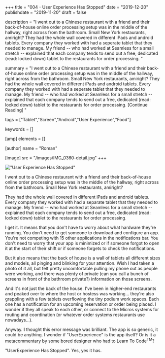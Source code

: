 +++
title = "004 - User Experience Has Stopped"
date = "2019-12-20"
publishdate = "2019-11-20"
draft = false

description = "I went out to a Chinese restaurant with a friend and their back-of-house online order processing setup was in the middle of the hallway, right across from the bathroom. Small New York restaurants, amiright? They had the whole wall covered in different iPads and android tablets. Every company they worked with had a seperate tablet that they needed to manage. My friend -- who had worked at Seamless for a small stretch -- explained that each company tends to send out a free, dedicated (read: locked down) tablet to the restaurants for order processing. "

summary = "I went out to a Chinese restaurant with a friend and their back-of-house online order processing setup was in the middle of the hallway, right across from the bathroom. Small New York restaurants, amiright? They had the whole wall covered in different iPads and android tablets. Every company they worked with had a seperate tablet that they needed to manage. My friend -- who had worked at Seamless for a small stretch -- explained that each company tends to send out a free, dedicated (read: locked down) tablet to the restaurants for order processing. [Continue Reading] "

tags = ["Tablet","Screen","Android","User Experience","Food"]

keywords = []

[amp]
    elements = []

[author]
    name = "Roman"

[image]
    src = "/images/IMG_0360-detail.jpg"
+++

!["User Experience Has Stopped"](/images/IMG_0360-detail.jpg)

I went out to a Chinese restaurant with a friend and their back-of-house online order processing setup was in the middle of the hallway, right across from the bathroom. Small New York restaurants, amiright? 

They had the whole wall covered in different iPads and android tablets. Every company they worked with had a separate tablet that they needed to manage. My friend -- who had worked at Seamless for a small stretch -- explained that each company tends to send out a free, dedicated (read: locked down) tablet to the restaurants for order processing. 

I get it. It means that you don't have to worry about what hardware they're running. You don't need to get someone to download and configure an app. You're not competing with 15 other applications in the notifications bar. You don't need to worry that your app is minimized or if someone forgot to open it at the start of their shift or if someone forgets to check the notifications. 

But it also means that the back of house is a wall of tablets all different sizes and models, all pinging and blinking for your attention. Wish I had taken a photo of it all, but felt pretty uncomfortable pulling my phone out as people were working, and there was plenty of private (can you call a bunch of screens in front of the bathroom private?) information on those screens.

And it's not just the back of the house. I've been in higher-end restaurants and peaked over to where the host or hostess was working... they're also grappling with a few tablets overflowing the tiny podium work spaces. Each one has a notification for an upcoming reservation or order being placed. I wonder if they all speak to each other, or connect to the Micros systems for routing and coordination (or whatever order systems restaurants use nowadays...).

Anyway. I thought this error message was brilliant. The app is so generic, it could be anything. I wonder if "UserExperience" is the app itself? Or is it a metacommentary by some bored designer who had to Learn To Code<sup>TM</sup>?

"UserExperience Has Stopped". Yes, yes it has. 
